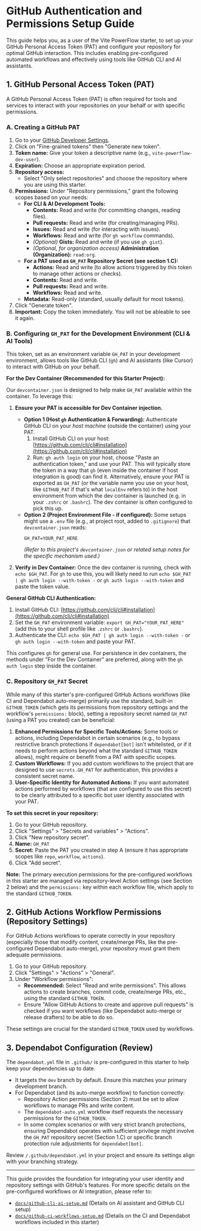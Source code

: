 # GitHub Authentication and Permissions Setup Guide

This guide helps you, as a user of the Vite PowerFlow starter, to set up your GitHub Personal Access Token (PAT) and configure your repository for optimal GitHub interaction. This includes enabling pre-configured automated workflows and effectively using tools like GitHub CLI and AI assistants.

## 1. GitHub Personal Access Token (PAT)

A GitHub Personal Access Token (PAT) is often required for tools and services to interact with your repositories on your behalf or with specific permissions.

### A. Creating a GitHub PAT

1.  Go to your [GitHub Developer Settings](https://github.com/settings/tokens?type=beta).
2.  Click on "Fine-grained tokens" then "Generate new token".
3.  **Token name:** Give your token a descriptive name (e.g., `vite-powerflow-dev-user`).
4.  **Expiration:** Choose an appropriate expiration period.
5.  **Repository access:**
    - Select "Only select repositories" and choose the repository where you are using this starter.
6.  **Permissions:** Under "Repository permissions," grant the following scopes based on your needs:
    - **For CLI & AI Development Tools:**
      - **Contents:** Read and write (for committing changes, reading files).
      - **Pull requests:** Read and write (for creating/managing PRs).
      - **Issues:** Read and write (for interacting with issues).
      - **Workflows:** Read and write (for `gh workflow` commands).
      - _(Optional)_ **Gists:** Read and write (if you use `gh gist`).
      - _(Optional, for organization access)_ **Administration (Organization):** `read:org`.
    - **For a PAT used as `GH_PAT` Repository Secret (see section 1.C):**
      - **Actions:** Read and write (to allow actions triggered by this token to manage other actions or checks).
      - **Contents:** Read and write.
      - **Pull requests:** Read and write.
      - **Workflows:** Read and write.
    - **Metadata:** Read-only (standard, usually default for most tokens).
7.  Click "Generate token".
8.  **Important:** Copy the token immediately. You will not be ableable to see it again.

### B. Configuring `GH_PAT` for the Development Environment (CLI & AI Tools)

This token, set as an environment variable `GH_PAT` in your development environment, allows tools like GitHub CLI (`gh`) and AI assistants (like Cursor) to interact with GitHub on your behalf.

**For the Dev Container (Recommended for this Starter Project):**

Our `devcontainer.json` is designed to help make `GH_PAT` available within the container. To leverage this:

1.  **Ensure your PAT is accessible for Dev Container injection.**

    - **Option 1 (Host `gh` Authentication & Forwarding):** Authenticate GitHub CLI on your _host machine_ (outside the container) using your PAT.
      1.  Install GitHub CLI on your host: [https://github.com/cli/cli#installation](https://github.com/cli/cli#installation)
      2.  Run: `gh auth login` on your host, choose "Paste an authentication token," and use your PAT. This will typically store the token in a way that `gh` (even inside the container if host integration is good) can find it. Alternatively, ensure your PAT is exported as `GH_PAT` (or the variable name you use on your host, like `GITHUB_PAT` if that's what `localEnv` refers to) in the host environment from which the dev container is launched (e.g. in your `.zshrc` or `.bashrc`).
          The dev container is often configured to pick this up.
    - **Option 2 (Project Environment File - if configured):** Some setups might use a `.env` file (e.g., at project root, added to `.gitignore`) that `devcontainer.json` reads:
      ```env
      GH_PAT=YOUR_PAT_HERE
      ```
      _(Refer to this project's `devcontainer.json` or related setup notes for the specific mechanism used.)_

2.  **Verify in Dev Container:** Once the dev container is running, check with `echo $GH_PAT`. For `gh` to use this, you will likely need to run `echo $GH_PAT | gh auth login --with-token -` or `gh auth login --with-token` and paste the token value.

**General GitHub CLI Authentication:**

1.  Install GitHub CLI: [https://github.com/cli/cli#installation](https://github.com/cli/cli#installation)
2.  Set the `GH_PAT` environment variable: `export GH_PAT="YOUR_PAT_HERE"` (add this to your shell profile like `.zshrc` or `.bashrc`).
3.  Authenticate the CLI: `echo $GH_PAT | gh auth login --with-token -` or `gh auth login --with-token` and paste your PAT.

This configures `gh` for general use. For persistence in dev containers, the methods under "For the Dev Container" are preferred, along with the `gh auth login` step inside the container.

### C. Repository `GH_PAT` Secret

While many of this starter's pre-configured GitHub Actions workflows (like CI and Dependabot auto-merge) primarily use the standard, built-in `GITHUB_TOKEN` (which gets its permissions from repository settings and the workflow's `permissions:` block), setting a repository secret named `GH_PAT` (using a PAT you created) can be beneficial:

1.  **Enhanced Permissions for Specific Tools/Actions:** Some tools or actions, including Dependabot in certain scenarios (e.g., to bypass restrictive branch protections if `dependabot[bot]` isn't whitelisted, or if it needs to perform actions beyond what the standard `GITHUB_TOKEN` allows), might require or benefit from a PAT with specific scopes.
2.  **Custom Workflows:** If you add custom workflows to the project that are designed to use `secrets.GH_PAT` for authentication, this provides a consistent secret name.
3.  **User-Specific Identity for Automated Actions:** If you want automated actions performed by workflows (that are configured to use this secret) to be clearly attributed to a specific bot user identity associated with your PAT.

**To set this secret in your repository:**

1.  Go to your GitHub repository.
2.  Click "Settings" > "Secrets and variables" > "Actions".
3.  Click "New repository secret".
4.  **Name:** `GH_PAT`
5.  **Secret:** Paste the PAT you created in step A (ensure it has appropriate scopes like `repo`, `workflow`, `actions`).
6.  Click "Add secret".

**Note:** The primary execution permissions for the pre-configured workflows in this starter are managed via repository-level Action settings (see Section 2 below) and the `permissions:` key within each workflow file, which apply to the standard `GITHUB_TOKEN`.

## 2. GitHub Actions Workflow Permissions (Repository Settings)

For GitHub Actions workflows to operate correctly in your repository (especially those that modify content, create/merge PRs, like the pre-configured Dependabot auto-merge), your repository must grant them adequate permissions.

1.  Go to your GitHub repository.
2.  Click "Settings" > "Actions" > "General".
3.  Under "Workflow permissions":
    - **Recommended:** Select "Read and write permissions". This allows actions to create branches, commit code, create/merge PRs, etc., using the standard `GITHUB_TOKEN`.
    - Ensure "Allow GitHub Actions to create and approve pull requests" is checked if you want workflows (like Dependabot auto-merge or release drafters) to be able to do so.

These settings are crucial for the standard `GITHUB_TOKEN` used by workflows.

## 3. Dependabot Configuration (Review)

The `dependabot.yml` file in `.github/` is pre-configured in this starter to help keep your dependencies up to date.

- It targets the `dev` branch by default. Ensure this matches your primary development branch.
- For Dependabot (and its auto-merge workflow) to function correctly:
  - Repository Action permissions (Section 2) must be set to allow workflows to manage PRs and write content.
  - The `dependabot-auto.yml` workflow itself requests the necessary permissions for the `GITHUB_TOKEN`.
  - In some complex scenarios or with very strict branch protections, ensuring Dependabot operates with sufficient privilege might involve the `GH_PAT` repository secret (Section 1.C) or specific branch protection rule adjustments for `dependabot[bot]`.

Review `/.github/dependabot.yml` in your project and ensure its settings align with your branching strategy.

---

This guide provides the foundation for integrating your user identity and repository settings with GitHub's features. For more specific details on the pre-configured workflows or AI integration, please refer to:

- [`docs/github-cli-ai-setup.md`](./github-cli-ai-setup.md) (Details on AI assistant and GitHub CLI setup)
- [`docs/github-ci-workflows-setup.md`](./github-ci-workflows-setup.md) (Details on the CI and Dependabot workflows included in this starter)
